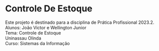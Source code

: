 # Controle De Estoque
Este projeto é destinado para a disciplina de Prática Profissional 2023.2.  
Alunos: João Victor e Wellington Junior  
Tema: Controle de Estoque  
Uninassau Olinda  
Curso: Sistemas da Informação
